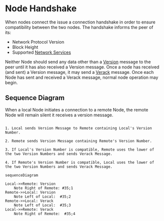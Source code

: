 # Node Handshake

When nodes connect the issue a connection handshake in order to ensure compatibility between the two nodes.
The handshake informs the peer of its:

- Network Protocol Version
- Block Height
- Supported [Network Services](/protocol/network/messages/version#services-bitmask)

Neither Node should send any data other than a [Version](/protocol/network/messages/version) message to the peer until it has also received a Version message.
Once a node has received (and sent) a Version message, it may send a [Verack](/protocol/network/messages/verack) message.
Once each Node has sent and received a Verack message, normal node operation may begin.

## Sequence Diagram

When a local Node initiates a connection to a remote Node, the remote Node will remain silent it receives a version message.

```diagramLabel

1. Local sends Version Message to Remote containing Local's Version Number.

2. Remote sends Version Message containing Remote's Version Number.

3. If Local's Version Number is compatible, Remote uses the lower of the two Version Numbers and sends Verack Message.

4. If Remote's Version Number is compatible, Local uses the lower of the two Version Numbers and sends Verack Message.
```

```mermaid
sequenceDiagram

Local->>Remote: Version
    Note Right of Remote: #35;1
Remote->>Local: Version
    Note Left of Local:  #35;2
Remote->>Local: Verack
    Note Left of Local:  #35;3
Local->>Remote: Verack
    Note Right of Remote:  #35;4
```
